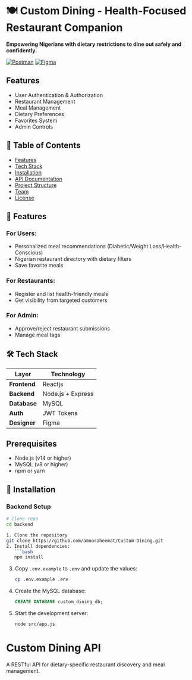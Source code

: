 
# 🍽️ Custom Dining - Health-Focused Restaurant Companion

**Empowering Nigerians with dietary restrictions to dine out safely and confidently.**


[![Postman](https://img.shields.io/badge/API-Postman-orange)](https://www.postman.com/)
[![Figma](https://img.shields.io/badge/Design-Figma-purple)](https://figma.com/)

## Features

- User Authentication & Authorization
- Restaurant Management
- Meal Management
- Dietary Preferences
- Favorites System
- Admin Controls

## 📌 Table of Contents
- [Features](#-features)
- [Tech Stack](#-tech-stack)
- [Installation](#-installation)
- [API Documentation](#-api-documentation)
- [Project Structure](#-project-structure)
- [Team](#-team)
- [License](#-license)

## 🌟 Features
### For Users:
- Personalized meal recommendations (Diabetic/Weight Loss/Health-Conscious)
- Nigerian restaurant directory with dietary filters
- Save favorite meals

### For Restaurants:
- Register and list health-friendly meals
- Get visibility from targeted customers

### For Admin:
- Approve/reject restaurant submissions
- Manage meal tags

## 🛠️ Tech Stack
| Layer          | Technology               |
|----------------|--------------------------|
| **Frontend**   | Reactjs                  |
| **Backend**    | Node.js + Express        |
| **Database**   | MySQL                    |
| **Auth**       | JWT Tokens               |
| **Designer**   | Figma                    |

## Prerequisites

- Node.js (v14 or higher)
- MySQL (v8 or higher)
- npm or yarn

## 🚀 Installation
### Backend Setup
```bash
# Clone repo
cd backend

1. Clone the repository
git clone https://github.com/amooraheemat/Custom-Dining.git
2. Install dependencies:
   ```bash
   npm install
   ```
3. Copy `.env.example` to `.env` and update the values:
   ```bash
   cp .env.example .env
   ```
4. Create the MySQL database:
   ```sql
   CREATE DATABASE custom_dining_db;
   ```
5. Start the development server:
   ```bash
   node src/app.js
   ```



# Custom Dining API

A RESTful API for dietary-specific restaurant discovery and meal management.
